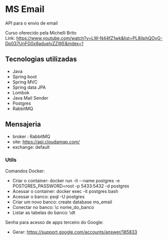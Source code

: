 # MS Email

API para o envio de email 

Curso oferecido pela Michelli Brito  
Link: https://www.youtube.com/watch?v=LW-N44fZ1wk&list=PL8iIphQOyG-Dp037UnFG0x8aduelvZZWE&index=1  

## Tecnologias utilizadas

- Java
- Spring boot
- Spring MVC
- Spring data JPA
- Lombok
- Java Mail Sender
- Postgres
- RabbitMQ

## Mensajeria

- broker : RabbitMQ
- site: https://api.cloudamqp.com/
- exchange: default

### Utils 

Comandos Docker: 
- Criar o container: docker run -it --name postgres -e POSTGRES_PASSWORD=root -p 5433:5432 -d postgres  
- Acessar o container: docker exec -it postgres bash  
- Acessar o banco: psql -U postgres  
- Criar um novo banco: create database ms_email
- Conectar no banco: \c nome_do_banco
- Listar as tabelas do banco: \dt 

Senha para acesso de apps terceiro do Google: 
- Gerar: https://support.google.com/accounts/answer/185833

